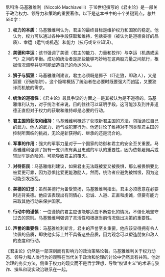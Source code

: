 尼科洛·马基雅维利（Niccolò Machiavelli）于16世纪撰写的《君主论》是一部关于政治权力、领导力和策略的重要著作。以下是这本书中的十个关键观点，总共550字：

1. **权力的本质**：马基雅维利认为，君主的最终目标是维护权力和国家的稳定。他认为，权力可以通过各种手段获取和维持，包括美德（被认为是道德良好的品质）、幸运（运气或机遇）和能力（技巧或专业知识）。

2. **美德和幸运**：该书强调了美德（君主的能力、力量和狡诈）与幸运（机遇或运气）之间的平衡。成功的统治者是那些能够巧妙地在这两股力量之间航行，根据情况调整并尽可能塑造自己的命运的人。

3. **狮子与狐狸**：马基雅维利建议，君主必须既是狮子（吓走狼，即敌人），又是狐狸（识破陷阱）。这个隐喻概括了统治者在必要时既要强大而凶猛，又要狡诈而机敏的需求。

4. **统治的道德性**：《君主论》最具争议的方面之一是其被认为是不道德的。马基雅维利认为，对于统治者来说，目的往往可以证明手段。这可能涉及到并非道德正直但对于权力的获取和维持却是必要的行动。

5. **君主国的获取和维持**：马基雅维利概述了获取新君主国的方法，包括通过自己的武力、他人的武力、运气或犯罪行为。他还讨论了维持对不同类型君主国的控制所面临的挑战，无论是新获得的、继承的还是混合的。

6. **军事的作用**：强大的军事力量对于一个国家的防御和君主的安全至关重要。马基雅维利强调了拥有一支训练有素且忠诚的军队的重要性，因为依赖雇佣兵或辅助军是危险的，可能导致君主的覆灭。

7. **对待臣民**：马基雅维利建议，如果君主无法既被爱又被畏惧，那么被畏惧要比被爱更可靠，因为恐惧比爱更能激励人。然而，统治者应避免被憎恨，因为这可能引发叛乱。

8. **美德的幻觉**：虽然美德行为备受赞扬，马基雅维利指出，君主必须愿意在必要时违背美德。他应该表现出有同情心、忠诚、人道、正直和虔诚，但要有能力采取其他行动来保护国家。

9. **行动中的谨慎**：一位谨慎的君主应该能够适应不断变化的情况，不僵化地坚守过去的原则。马基雅维利强调了灵活性和根据当前情况做出决策的重要性。

10. **声誉的重要性**：马基雅维利断言，君主的声誉至关重要。他应该显得拥有令人钦佩的品质，即使他实际上并不具备这些品质，因为观念可以塑造朋友和敌人的态度和行动。

《君主论》仍然是一部深刻而有影响力的政治策略论著。马基雅维利关于权力动态、领导力和人类行为的观察在当代关于政治和伦理的讨论中仍然具有共鸣。他对治理的务实方法，侧重于权力的现实而不是哲学理想，导致“权谋主义”的术语与狡诈、操纵和现实政治联系在一起。